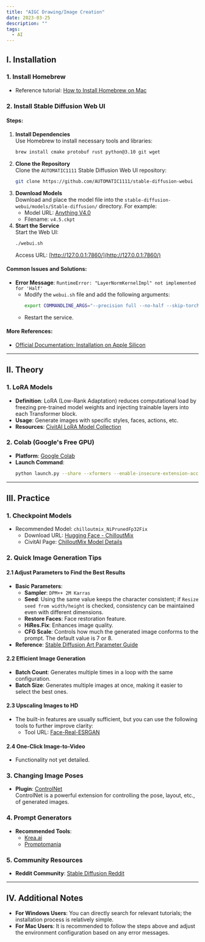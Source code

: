 ```yaml
---
title: "AIGC Drawing/Image Creation"
date: 2023-03-25
description: ""
tags:
  - AI
---
```

## I. Installation
### 1. Install Homebrew
- Reference tutorial: [How to Install Homebrew on Mac](https://zhuanlan.zhihu.com/p/90508170)
### 2. Install Stable Diffusion Web UI
#### Steps:
1. **Install Dependencies**  
   Use Homebrew to install necessary tools and libraries:
   ```bash
   brew install cmake protobuf rust python@3.10 git wget
   ```
2. **Clone the Repository**  
   Clone the `AUTOMATIC1111` Stable Diffusion Web UI repository:
   ```bash
   git clone https://github.com/AUTOMATIC1111/stable-diffusion-webui
   ```
3. **Download Models**  
   Download and place the model file into the `stable-diffusion-webui/models/Stable-diffusion/` directory. For example:
   - Model URL: [Anything V4.0](https://huggingface.co/andite/anything-v4.0/tree/main)
   - Filename: `v4.5.ckpt`
4. **Start the Service**  
   Start the Web UI:
   ```bash
   ./webui.sh
   ```
   Access URL: [http://127.0.0.1:7860/](http://127.0.0.1:7860/)
#### Common Issues and Solutions:
- **Error Message**: `RuntimeError: "LayerNormKernelImpl" not implemented for 'Half'`
  - Modify the `webui.sh` file and add the following arguments:
    ```bash
    export COMMANDLINE_ARGS="--precision full --no-half --skip-torch-cuda-test"
    ```
  - Restart the service.
#### More References:
- [Official Documentation: Installation on Apple Silicon](https://github.com/AUTOMATIC1111/stable-diffusion-webui/wiki/Installation-on-Apple-Silicon)
---
## II. Theory
### 1. LoRA Models
- **Definition**: LoRA (Low-Rank Adaptation) reduces computational load by freezing pre-trained model weights and injecting trainable layers into each Transformer block.
- **Usage**: Generate images with specific styles, faces, actions, etc.
- **Resources**: [CivitAI LoRA Model Collection](https://civitai.com/tag/lora)
### 2. Colab (Google's Free GPU)
- **Platform**: [Google Colab](https://colab.research.google.com/)
- **Launch Command**:
  ```bash
  python launch.py --share --xformers --enable-insecure-extension-access
  ```
---
## III. Practice
### 1. Checkpoint Models
- Recommended Model: `chilloutmix_NiPrunedFp32Fix`
  - Download URL: [Hugging Face - ChilloutMix](https://huggingface.co/naonovn/chilloutmix_NiPrunedFp32Fix/tree/main)
  - CivitAI Page: [ChilloutMix Model Details](https://civitai.com/models/6424/chillout)
### 2. Quick Image Generation Tips
#### 2.1 Adjust Parameters to Find the Best Results
- **Basic Parameters**:
  - **Sampler**: `DPM++ 2M Karras`
  - **Seed**: Using the same value keeps the character consistent; if `Resize seed from width/height` is checked, consistency can be maintained even with different dimensions.
  - **Restore Faces**: Face restoration feature.
  - **HiRes.Fix**: Enhances image quality.
  - **CFG Scale**: Controls how much the generated image conforms to the prompt. The default value is 7 or 8.
- **Reference**: [Stable Diffusion Art Parameter Guide](https://stable-diffusion-art.com/automatic1111/)
#### 2.2 Efficient Image Generation
- **Batch Count**: Generates multiple times in a loop with the same configuration.
- **Batch Size**: Generates multiple images at once, making it easier to select the best ones.
#### 2.3 Upscaling Images to HD
- The built-in features are usually sufficient, but you can use the following tools to further improve clarity:
  - Tool URL: [Face-Real-ESRGAN](https://huggingface.co/spaces/doevent/Face-Real-ESRGAN)
#### 2.4 One-Click Image-to-Video
- Functionality not yet detailed.
### 3. Changing Image Poses
- **Plugin**: [ControlNet](https://github.com/Mikubill/sd-webui-controlnet)  
  ControlNet is a powerful extension for controlling the pose, layout, etc., of generated images.
### 4. Prompt Generators
- **Recommended Tools**:
  - [Krea.ai](https://krea.ai/)
  - [Promptomania](https://promptomania.com/)
### 5. Community Resources
- **Reddit Community**: [Stable Diffusion Reddit](https://www.reddit.com/r/StableDiffusion/)
---
## IV. Additional Notes
- **For Windows Users**: You can directly search for relevant tutorials; the installation process is relatively simple.
- **For Mac Users**: It is recommended to follow the steps above and adjust the environment configuration based on any error messages.
